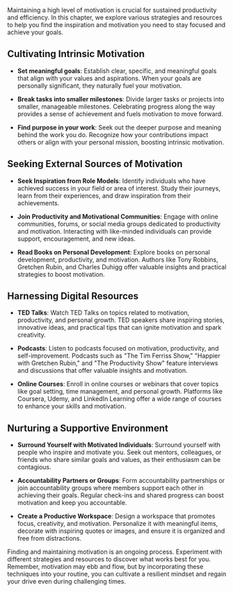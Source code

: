 
Maintaining a high level of motivation is crucial for sustained productivity and efficiency. In this chapter, we explore various strategies and resources to help you find the inspiration and motivation you need to stay focused and achieve your goals.

Cultivating Intrinsic Motivation
--------------------------------

* **Set meaningful goals**: Establish clear, specific, and meaningful goals that align with your values and aspirations. When your goals are personally significant, they naturally fuel your motivation.

* **Break tasks into smaller milestones**: Divide larger tasks or projects into smaller, manageable milestones. Celebrating progress along the way provides a sense of achievement and fuels motivation to move forward.

* **Find purpose in your work**: Seek out the deeper purpose and meaning behind the work you do. Recognize how your contributions impact others or align with your personal mission, boosting intrinsic motivation.

Seeking External Sources of Motivation
--------------------------------------

* **Seek Inspiration from Role Models**: Identify individuals who have achieved success in your field or area of interest. Study their journeys, learn from their experiences, and draw inspiration from their achievements.

* **Join Productivity and Motivational Communities**: Engage with online communities, forums, or social media groups dedicated to productivity and motivation. Interacting with like-minded individuals can provide support, encouragement, and new ideas.

* **Read Books on Personal Development**: Explore books on personal development, productivity, and motivation. Authors like Tony Robbins, Gretchen Rubin, and Charles Duhigg offer valuable insights and practical strategies to boost motivation.

Harnessing Digital Resources
----------------------------

* **TED Talks**: Watch TED Talks on topics related to motivation, productivity, and personal growth. TED speakers share inspiring stories, innovative ideas, and practical tips that can ignite motivation and spark creativity.

* **Podcasts**: Listen to podcasts focused on motivation, productivity, and self-improvement. Podcasts such as "The Tim Ferriss Show," "Happier with Gretchen Rubin," and "The Productivity Show" feature interviews and discussions that offer valuable insights and motivation.

* **Online Courses**: Enroll in online courses or webinars that cover topics like goal setting, time management, and personal growth. Platforms like Coursera, Udemy, and LinkedIn Learning offer a wide range of courses to enhance your skills and motivation.

Nurturing a Supportive Environment
----------------------------------

* **Surround Yourself with Motivated Individuals**: Surround yourself with people who inspire and motivate you. Seek out mentors, colleagues, or friends who share similar goals and values, as their enthusiasm can be contagious.

* **Accountability Partners or Groups**: Form accountability partnerships or join accountability groups where members support each other in achieving their goals. Regular check-ins and shared progress can boost motivation and keep you accountable.

* **Create a Productive Workspace**: Design a workspace that promotes focus, creativity, and motivation. Personalize it with meaningful items, decorate with inspiring quotes or images, and ensure it is organized and free from distractions.

Finding and maintaining motivation is an ongoing process. Experiment with different strategies and resources to discover what works best for you. Remember, motivation may ebb and flow, but by incorporating these techniques into your routine, you can cultivate a resilient mindset and regain your drive even during challenging times.

